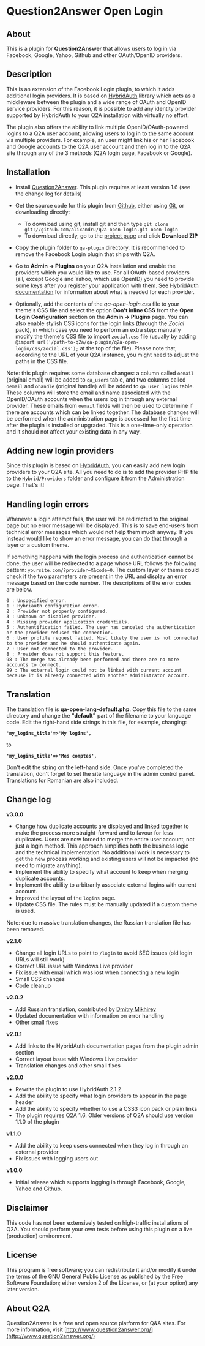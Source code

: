 # Question2Answer Open Login #

## About ##

This is a plugin for **Question2Answer** that allows users to log in via Facebook, Google, Yahoo, Github and other OAuth/OpenID providers. 


## Description ##
This is an extension of the Facebook Login plugin, to which it adds additional login providers. It is based on [HybridAuth](http://hybridauth.sourceforge.net/) library which acts as a middleware between the plugin and a wide range of OAuth and OpenID service providers. For this reason, it is possible to add any identity provider supported by HybridAuth to your Q2A installation with virtually no effort.

The plugin also offers the ability to link multiple OpenID/OAuth-powered logins to a Q2A user account, allowing users to log in to the same account via multiple providers. For example, an user might link his or her Facebook and Google accounts to the Q2A user account and then log in to the Q2A site through any of the 3 methods (Q2A login page, Facebook or Google).


## Installation ##

* Install [Question2Answer][]. This plugin requires at least version 1.6 (see the change log for details)
* Get the source code for this plugin from [Github][], either using [Git][], or downloading directly:

   - To download using git, install git and then type 
     `git clone git://github.com/alixandru/q2a-open-login.git open-login`
   - To download directly, go to the [project page][Github] and click **Download ZIP**

* Copy the plugin folder to `qa-plugin` directory. It is recommended to remove the Facebook Login plugin that ships with Q2A.
* Go to **Admin -> Plugins** on your Q2A installation and enable the providers which you would like to use. For all OAuth-based providers (all, except Google and Yahoo, which use OpenID) you need to provide some keys after you register your application with them. See [HybridAuth documentation](http://hybridauth.sourceforge.net/userguide.html) for information about what is needed for each provider.
* Optionally, add the contents of the *qa-open-login.css* file to your theme's CSS file and select the option **Don't inline CSS** from the **Open Login Configuration** section on the **Admin -> Plugins** page. You can also enable stylish CSS icons for the login links (through the *Zocial* pack), in which case you need to perform an extra step: manually modify the theme's CSS file to import `zocial.css` file (usually by adding `@import url('/path-to-q2a/qa-plugin/q2a-open-login/css/zocial.css');` at the top of the file). Please note that, according to the URL of your Q2A instance, you might need to adjust the paths in the CSS file. 

Note: this plugin requires some database changes: a column called `oemail` (original email) will be added to `qa_users` table, and two columns called `oemail` and `ohandle` (original handle) will be added to `qa_user_logins` table. These columns will store the email and name associated with the OpenID/OAuth accounts when the users log in through any external provider. These emails from `oemail` fields will then be used to determine if there are accounts which can be linked together. The database changes will be performed when the administration page is accessed for the first time after the plugin is installed or upgraded. This is a one-time-only operation and it should not affect your existing data in any way.

  [Question2Answer]: http://www.question2answer.org/install.php
  [Git]: http://git-scm.com/
  [Github]: https://github.com/alixandru/q2a-open-login



## Adding new login providers ##

Since this plugin is based on [HybridAuth](http://hybridauth.sourceforge.net/), you can easily add new login providers to your Q2A site. All you need to do is to add the provider PHP file to the `Hybrid/Providers` folder and configure it from the Administration page. That's it! 



## Handling login errors ##

Whenever a login attempt fails, the user will be redirected to the original page but no error message will be displayed. This is to save end-users from technical error messages which would not help them much anyway. If you instead would like to show an error message, you can do that through a layer or a custom theme. 

If something happens with the login process and authentication cannot be done, the user will be redirected to a page whose URL follows the following pattern: `yoursite.com/?provider=X&code=0`. The custom layer or theme could check if the two parameters are present in the URL and display an error message based on the code number. The descriptions of the error codes are below.

    0 : Unspecified error.
    1 : Hybriauth configuration error.
    2 : Provider not properly configured.
    3 : Unknown or disabled provider.
    4 : Missing provider application credentials.
    5 : Authentification failed. The user has canceled the authentication or the provider refused the connection.
    6 : User profile request failed. Most likely the user is not connected to the provider and he should authenticate again.
    7 : User not connected to the provider.
    8 : Provider does not support this feature.
    98 : The merge has already been performed and there are no more accounts to connect.
    99 : The external login could not be linked with current account because it is already connected with another administrator account.



## Translation ##

The translation file is **qa-open-lang-default.php**.  Copy this file to the same directory and change the **"default"** part of the filename to your language code. Edit the right-hand side strings in this file, for example, changing:

**`'my_logins_title'=>'My logins',`**

to

**`'my_logins_title'=>'Mes comptes',`**

Don't edit the string on the left-hand side. Once you've completed the translation, don't forget to set the site language in the admin control panel. Translations for Romanian are also included.  



## Change log ##

**v3.0.0**

* Change how duplicate accounts are displayed and linked together to make the process more straight-forward and to favour for less duplicates. Users are now forced to merge the entire user account, not just a login method. This approach simplifies both the business logic and the technical implementation. No additional work is necessary to get the new process working and existing users will not be impacted (no need to migrate anything).
* Implement the ability to specify what account to keep when merging duplicate accounts.
* Implement the ability to arbitrarily associate external logins with current account.
* Improved the layout of the `logins` page.
* Update CSS file. The rules must be manually updated if a custom theme is used.

Note: due to massive translation changes, the Russian translation file has been removed.


**v2.1.0**

* Change all login URLs to point to `/login` to avoid SEO issues (old login URLs will still work)
* Correct URL issue with Windows Live provider
* Fix issue with email which was lost when connecting a new login
* Small CSS changes
* Code cleanup


**v2.0.2**

* Add Russian translation, contributed by [Dmitry Mikhirev](https://github.com/mikhirev)
* Updated documentation with information on error handling
* Other small fixes


**v2.0.1**

* Add links to the HybridAuth documentation pages from the plugin admin section
* Correct layout issue with Windows Live provider
* Translation changes and other small fixes


**v2.0.0**

* Rewrite the plugin to use HybridAuth 2.1.2
* Add the ability to specify what login providers to appear in the page header
* Add the ability to specify whether to use a CSS3 icon pack or plain links
* The plugin requires Q2A 1.6. Older versions of Q2A should use version 1.1.0 of the plugin


**v1.1.0**

* Add the ability to keep users connected when they log in through an external provider
* Fix issues with logging users out


**v1.0.0**

* Initial release which supports logging in through Facebook, Google, Yahoo and Github.



## Disclaimer ##
This code has not been extensively tested on high-traffic installations of Q2A. You should perform your own tests before using this plugin on a live (production) environment. 


## License ##
This program is free software; you can redistribute it and/or modify it under the terms of the GNU General Public License as published by the Free Software Foundation; either version 2 of the License, or (at your option) any later version.


## About Q2A ##
Question2Answer is a free and open source platform for Q&A sites. For more information, visit [http://www.question2answer.org/](http://www.question2answer.org/)
